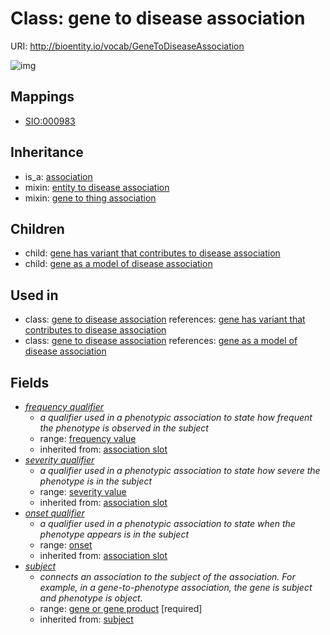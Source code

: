 # Class: gene to disease association




URI: http://bioentity.io/vocab/GeneToDiseaseAssociation

![img](http://yuml.me/diagram/nofunky/class/\[Association]^-\[GeneToDiseaseAssociation|frequency_qualifier:frequency_value%20%3F],%20\[GeneToDiseaseAssociation]^-\[GeneAsAModelOfDiseaseAssociation],%20\[GeneToDiseaseAssociation]^-\[GeneHasVariantThatContributesToDiseaseAssociation],%20\[GeneToDiseaseAssociation]-%20frequency_qualifier%20%3F>\[FrequencyValue],%20\[GeneToDiseaseAssociation]-%20severity_qualifier%20%3F>\[SeverityValue],%20\[GeneToDiseaseAssociation]-%20onset_qualifier%20%3F>\[Onset],%20\[GeneToDiseaseAssociation]-%20subject>\[GeneOrGeneProduct],%20\[GeneToDiseaseAssociation]uses%20-.->\[EntityToDiseaseAssociation],%20\[GeneToDiseaseAssociation]uses%20-.->\[GeneToThingAssociation],%20)
## Mappings

 * [SIO:000983](http://semanticscience.org/resource/SIO_000983)
## Inheritance

 *  is_a: [association](Association.md)
 *  mixin: [entity to disease association](EntityToDiseaseAssociation.md)
 *  mixin: [gene to thing association](GeneToThingAssociation.md)
## Children

 *  child: [gene has variant that contributes to disease association](GeneHasVariantThatContributesToDiseaseAssociation.md)
 *  child: [gene as a model of disease association](GeneAsAModelOfDiseaseAssociation.md)
## Used in

 *  class: [gene to disease association](GeneToDiseaseAssociation.md) references: [gene has variant that contributes to disease association](GeneHasVariantThatContributesToDiseaseAssociation.md)
 *  class: [gene to disease association](GeneToDiseaseAssociation.md) references: [gene as a model of disease association](GeneAsAModelOfDiseaseAssociation.md)
## Fields

 * _[frequency qualifier](frequency_qualifier.md)_
    * _a qualifier used in a phenotypic association to state how frequent the phenotype is observed in the subject_
    * range: [frequency value](FrequencyValue.md)
    * inherited from: [association slot](association_slot.md)
 * _[severity qualifier](severity_qualifier.md)_
    * _a qualifier used in a phenotypic association to state how severe the phenotype is in the subject_
    * range: [severity value](SeverityValue.md)
    * inherited from: [association slot](association_slot.md)
 * _[onset qualifier](onset_qualifier.md)_
    * _a qualifier used in a phenotypic association to state when the phenotype appears is in the subject_
    * range: [onset](Onset.md)
    * inherited from: [association slot](association_slot.md)
 * _[subject](subject.md)_
    * _connects an association to the subject of the association. For example, in a gene-to-phenotype association, the gene is subject and phenotype is object._
    * range: [gene or gene product](GeneOrGeneProduct.md) [required]
    * inherited from: [subject](subject.md)
